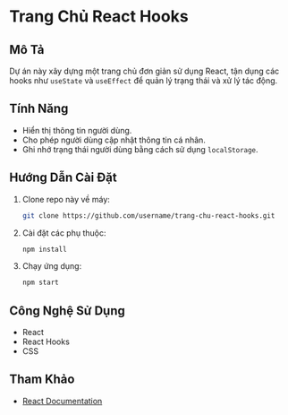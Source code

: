 # Trang Chủ React Hooks

## Mô Tả
Dự án này xây dựng một trang chủ đơn giản sử dụng React, tận dụng các hooks như `useState` và `useEffect` để quản lý trạng thái và xử lý tác động.

## Tính Năng
- Hiển thị thông tin người dùng.
- Cho phép người dùng cập nhật thông tin cá nhân.
- Ghi nhớ trạng thái người dùng bằng cách sử dụng `localStorage`.

## Hướng Dẫn Cài Đặt
1. Clone repo này về máy:
   ```bash
   git clone https://github.com/username/trang-chu-react-hooks.git
   ```
2. Cài đặt các phụ thuộc:
   ```bash
   npm install
   ```
3. Chạy ứng dụng:
   ```bash
   npm start
   ```

## Công Nghệ Sử Dụng
- React
- React Hooks
- CSS

## Tham Khảo
- [React Documentation](https://reactjs.org/docs/getting-started.html)